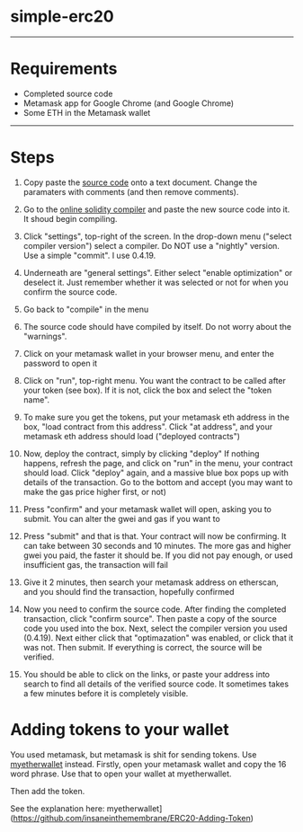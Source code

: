 # simple-erc20

-----

# Requirements

- Completed source code
- Metamask app for Google Chrome (and Google Chrome)
- Some ETH in the Metamask wallet

-----

# Steps

1. Copy paste the [source code](https://github.com/insaneinthemembrane/simple-erc20/blob/master/YOURTOKEN.sol) onto a text document. Change the paramaters with comments (and then remove comments).

2. Go to the [online solidity compiler](http://remix.ethereum.org) and paste the new source code into it. It shoud begin compiling.

3. Click "settings", top-right of the screen. In the drop-down menu ("select compiler version") select a compiler. Do NOT use a "nightly" version. Use a simple "commit". I use 0.4.19.

4. Underneath are "general settings". Either select "enable optimization" or deselect it. Just remember whether it was selected or not for when you confirm the source code.

5. Go back to "compile" in the menu

6. The source code should have compiled by itself. Do not worry about the "warnings". 

7. Click on your metamask wallet in your browser menu, and enter the password to open it

8. Click on "run", top-right menu. You want the contract to be called after your token (see box). If it is not, click the box and select the "token name".

9. To make sure you get the tokens, put your metamask eth address in the box, "load contract from this address". Click "at address", and your metamask eth address should load ("deployed contracts")

10. Now, deploy the contract, simply by clicking "deploy" If nothing happens, refresh the page, and click on "run" in the menu, your contract should load. Click "deploy" again, and a massive blue box pops up with details of the transaction. Go to the bottom and accept (you may want to make the gas price higher first, or not)

11. Press "confirm" and your metamask wallet will open, asking you to submit. You can alter the gwei and gas if you want to

12. Press "submit" and that is that. Your contract will now be confirming. It can take between 30 seconds and 10 minutes. The more gas and higher gwei you paid, the faster it should be. If you did not pay enough, or used insufficient gas, the transaction will fail

13. Give it 2 minutes, then search your metamask address on etherscan, and you should find the transaction, hopefully confirmed

14. Now you need to confirm the source code. After finding the completed transaction, click "confirm source". Then paste a copy of the source code you used into the box. Next, select the compiler version you used (0.4.19). Next either click that "optimazation" was enabled, or click that it was not. Then submit. If everything is correct, the source will be verified.

15. You should be able to click on the links, or paste your address into search to find all details of the verified source code. It sometimes takes a few minutes before it is completely visible.


# Adding tokens to your wallet

You used metamask, but metamask is shit for sending tokens. Use [myetherwallet](https://myetherwallet.com) instead. Firstly, open your metamask wallet and copy the 16 word phrase. Use that to open your wallet at myetherwallet.

Then add the token.

See the explanation here: myetherwallet](https://github.com/insaneinthemembrane/ERC20-Adding-Token) 

